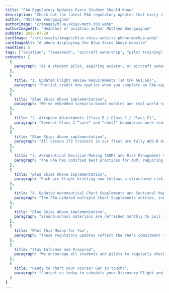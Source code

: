 ```yaml
---
title: "FAA Regulatory Updates Every Student Should Know"
description: "Check out the latest FAA regulatory updates that every student pilot should be aware of to ensure safe and compliant flying."
author: "Matthew Bourguignon"
authorImage: "@/images/blue-skies-matt-300.webp"
authorImageAlt: "Headshot of aviation author Matthew Bourguignon"
pubDate: 2025-07-29
cardImage: "/src/assets/images/blue-skies-website-phone-mockup.webp"
cardImageAlt: "A phone displaying the Blue Skies Above website"
readTime: 5
tags: ["aviation", "leaseback", "aircraft ownership", "pilot training", "Student Pilot"]
contents: [
  {
    paragraph: "As a student pilot, aspiring aviator, or aircraft owner, staying updated with the latest FAA regulations is crucial for safe and compliant flying. Below are the most significant rule changes of the past year and how they impact your training and operations at Blue Skies Above Flight School."
  },
  {
    title: "1. Updated Flight Review Requirements (14 CFR §61.56)",
    paragraph: "Partial credit now applies when you complete an FAA‑approved proficiency check (e.g., airline‑transport pilot check) or complete specified advanced training courses. Greater emphasis on scenario‑based training, risk management, and judgment exercises as part of the Flight Review content."
  },
  {
    title: "Blue Skies Above implementation",
    paragraph: "We’ve embedded scenario‑based modules and real‑world scenarios directly into both the PPL and IR syllabi. Our ground‑school classrooms host complimentary Flight Review clinics twice annually, letting you sharpen maneuvers and risk skills with our CFIs before your official review."
  },
  {
    title: "2. Airspace Adjustments (Class B / Class C / Class E)",
    paragraph: "Several Class C “core” and “shelf” boundaries were redrawn around busy metropolitan airports to reduce controller workload and improve traffic flow. ADS‑B Out equipage requirements expanded: ADS‑B Out is now mandatory in all Class E airspace above 3,000 feet MSL."
  },
  {
    title: "Blue Skies Above implementation",
    paragraph: "All Cessna 172 trainers in our fleet are fully ADS‑B Out equipped; later this year, we’ll upgrade to ADS‑B In to let students practice weather and traffic overlays. Cross‑country lesson plans now include hands‑on briefings with updated sectional charts and electronic flight bag (EFB) tutorials covering new airspace boundaries."
  },
  {
    title: "3. Aeronautical Decision‑Making (ADM) and Risk Management Standards",
    paragraph: "The FAA has codified best practices for ADM, requiring explicit instruction on human factors, risk assessment, automation management, and fatigue mitigation. Instructors must document ADM discussions in training records and emphasize risk management strategies during every lesson."
  },
  {
    title: "Blue Skies Above implementation",
    paragraph: "Each pre‑flight briefing now follows a structured risk‑management checklist based on FAA’s Safety Team (FAASTeam) guidelines. We host quarterly Safety Stand‑Down events—open to all students—where we analyze recent incidents, share lessons learned, and reinforce ADM techniques."
  },
  {
    title: "4. Updated Aeronautical Chart Supplements and Sectional Maps",
    paragraph: "The FAA updated multiple Chart Supplements entries, including new FBO details, updated frequencies, and corrected airfield elevations. Sectional chart symbology refinements (e.g., improved depiction of military operations areas) to help pilots recognize special use airspace."
  },
  {
    title: "Blue Skies Above implementation",
    paragraph: "Ground‑school materials are refreshed monthly to pull in the latest Chart Supplement data directly from the FAA’s digital database. We provide every student with instructor‑led workshops on interpreting revised sectional symbols and database updates on their EFB apps."
  },
  {
    title: "What This Means for You",
    paragraph: "These regulatory updates reflect the FAA’s commitment to enhancing safety, efficiency, and pilot proficiency. At Blue Skies Above Flight School, we are dedicated to integrating these changes into our training programs to ensure you receive the most current and relevant education possible. Whether you’re a student pilot or an aircraft owner, understanding these updates will help you fly safely and confidently."
  },
  {
    title: "Stay Informed and Prepared",
    paragraph: "We encourage all students and pilots to regularly check the FAA’s official website [www.faa.gov](https://www.faa.gov) and the FAA Safety Team [www.faasafety.gov](https://www.faasafety.gov) for the latest regulatory updates and safety bulletins. Our team at Blue Skies Above is here to help you navigate these changes and ensure you are well-prepared for your flying adventures."
  },
  {
    title: "Ready to chart your course? Get in touch!",
    paragraph: "Contact us today to schedule your Discovery Flight and start your journey at Blue Skies Above Flight School! Whether you’re looking to become a student pilot, earn your instrument rating, or explore aircraft ownership options, we have the resources and expertise to help you succeed. Visit our website at [flytheblueskies.com](https://flytheblueskies.com) or call us at (334) 555-0199 to learn more about our programs and how we can assist you in achieving your aviation goals."
  }
]
---
```


